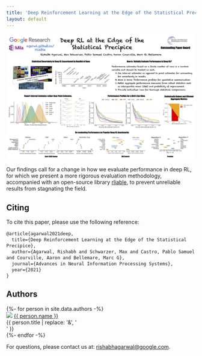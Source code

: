 ```yaml
---
title: 'Deep Reinforcement Learning at the Edge of the Statistical Precipice'
layout: default
---
```


<style>thead { display: none; }</style>

<p class="cover" align="center"> <img src="assets/poster.png" /> </p>

Our findings call for a change in how we evaluate performance in deep RL, for which we present a more rigorous evaluation methodology, accompanied with an open-source library <a href="https://github.com/google-research/rliable">rliable</a>, to prevent unreliable results from stagnating the field.

Citing
------
To cite this paper, please use the following reference:

    @article{agarwal2021deep,
      title={Deep Reinforcement Learning at the Edge of the Statistical Precipice},
      author={Agarwal, Rishabh and Schwarzer, Max and Castro, Pablo Samuel and Courville, Aaron and Bellemare, Marc G},
      journal={Advances in Neural Information Processing Systems},
      year={2021}
    }


## Authors

<div style="text-align: left;">
{%- for person in site.data.authors -%}
<div class="person">
  <img src="{{ person.image }}" />
  <a href="{{ person.url | relative_url }}">{{ person.name }}</a><br>
  <span>{{ person.title | replace: '&', '<br>' }}</span>
  <!--span>({{ person.topics }})</span-->
</div>
{%- endfor -%}
</div>


<p style="text-align: left">
For questions, please contact us at:
<a href="mailto:rishabhagarwal@google.com">rishabhagarwal@google.com</a>.
</p>
